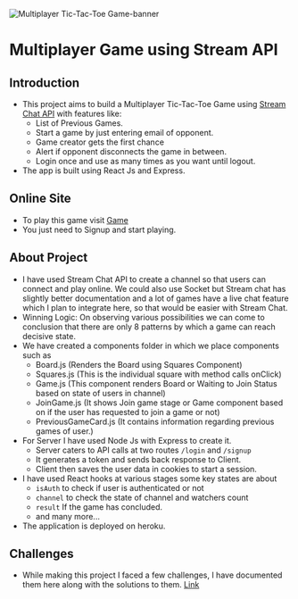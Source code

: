 ![Multiplayer Tic-Tac-Toe Game-banner](https://user-images.githubusercontent.com/105023001/174017773-1df6a288-2504-427b-963f-7a9aa69c4ddd.png)
# Multiplayer Game using Stream API
## Introduction
- This project aims to build a Multiplayer Tic-Tac-Toe Game using [Stream Chat API](https://getstream.io/chat/docs/) with features like:
	* List of Previous Games.
	* Start a game by just entering email of opponent.
	* Game creator gets the first chance
	* Alert if opponent disconnects the game in between.
	* Login once and use as many times as you want until logout.
- The app is built using React Js and Express.
## Online Site
- To play this game visit [Game](https://tinfinity-deploy1.herokuapp.com/) 
- You just need to Signup and start playing.
## About Project
- I have used Stream Chat API to create a channel so that users can connect and play online. We could also use Socket but Stream chat has slightly better documentation and a lot of games have a live chat feature which I plan to integrate here, so that would be easier with Stream Chat. 
- Winning Logic: On observing various possibilities we can come to conclusion that there are only 8 patterns by which a game can reach decisive state.
- We have created a components folder in which we place components such as
	* Board.js (Renders the Board using Squares Component)
	* Squares.js (This is the individual square with method calls onClick)
	* Game.js (This component renders Board or Waiting to Join Status based on state of users in channel)
	* JoinGame.js (It shows Join game stage or Game component based on if the user has requested to join a game or not)
	* PreviousGameCard.js (It contains information regarding previous games of user.)
- For Server I have used Node Js with Express to create it. 
	* Server caters to API calls at two routes `/login` and `/signup`
	* It generates a token and sends back response to Client.
	* Client then saves the user data in cookies to start a session.
- I have used React hooks at various stages some key states are about
	* `isAuth` to check if user is authenticated or not
	* `channel` to check the state of channel and watchers count
	*  `result` If the game has concluded.
	* and many more...
- The application is deployed on heroku.
## Challenges 
- While making this project I faced a few challenges, I have documented them here along with the solutions to them. 
[Link](https://docs.google.com/document/d/1Oo2B2yvrw70hNhjE9tT48lbXn7yvB0x7MCvpiRGbbqE/edit#)

